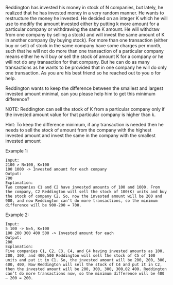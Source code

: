 Reddington has invested his money in stock of N companies, but lately, he realized that he has invested money in a very random manner. He wants to restructure the money he invested. He decided on an integer K which he will use to modify the amount invested either by putting k more amount for a particular company or withdrawing the same K amount. He will withdraw from one company by selling a stock) and will invest the same amount of K in another company (by buying stock). For more than one transaction (either buy or sell) of stock in the same company have some charges per month, such that he will not do more than one transaction of a particular company means either he will buy or sell the stock of amount K for a company or he will not do any transaction for that company. But he can do as many transactions as he wants to be provided that in one company he will do only one transaction. As you are his best friend so he reached out to you o for help.

Reddington wants to keep the difference between the smallest and largest invested amount minimal, can you please help him to get this minimum difference?

NOTE: Reddington can sell the stock of K from a particular company only if the invested amount value for that particular company is higher than k.

Hint: To keep the difference minimum, if any transaction is needed then he needs to sell the stock of amount from the company with the highest invested amount and invest the same in the company with the smallest invested amount

Example 1:

    Input:
    2100 > N=100, K=100
    100 1000 -> Invested amount for each company
    Output:
    700
    Explanation:
    Two companies C1 and C2 have invested amounts of 100 and 1000. From the company, C2 Reddington will sell the stock of 100(K) units and buy the stock of company C2. So, now the invested amount will be 200 and 900, and now Reddington can’t do more transactions, so the minimum difference will be 900-200 = 700.

Example 2:

    Input:
    5 100 -> N=5, K=100
    100 200 300 400 500 -> Invested amount for each
    Output:
    200
    Explanation:
    Five companies C1, C2, C3, C4, and C4 having invested amounts as 100, 200, 300, and 400,500 Reddington will sell the stock of C5 of 100 units and put it in C1. So, the invested amount will be 200, 200, 300, 400, 400, Now Reddington will sell the stock of C4 and put it in C2, then the invested amount will be 200, 300, 300, 300,02 400. Reddington can’t do more transactions now, so the minimum difference will be 400 – 200 = 200.
